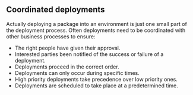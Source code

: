 ## Coordinated deployments

Actually deploying a package into an environment is just one small part of the deployment process. Often deployments need to be coordinated with other business processes to ensure:

* The right people have given their approval.
* Interested parties been notified of the success or failure of a deployment.
* Deployments proceed in the correct order.
* Deployments can only occur during specific times.
* High priority deployments take precedence over low priority ones.
* Deployments are scheduled to take place at a predetermined time.

